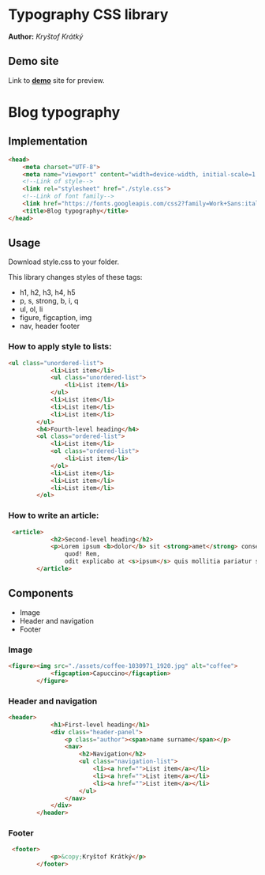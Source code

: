 # Typography CSS library
**Author:** *Kryštof Krátký*
## Demo site
Link to **[demo](http://www.github.io)** site for preview.
# Blog typography
## Implementation
```html
<head>
    <meta charset="UTF-8">
    <meta name="viewport" content="width=device-width, initial-scale=1.0">
    <!--Link of style-->
    <link rel="stylesheet" href="./style.css">
    <!--Link of font family-->
    <link href="https://fonts.googleapis.com/css2?family=Work+Sans:ital@0;1&display=swap" rel="stylesheet">
    <title>Blog typography</title>
</head>
```
## Usage
Download style.css to your folder.

This library changes styles of these tags:
* h1, h2, h3, h4, h5
* p, s, strong, b, i, q
* ul, ol, li
* figure, figcaption, img
* nav, header footer
### How to apply style to lists:
```html
<ul class="unordered-list">
            <li>List item</li>
            <ul class="unordered-list">
                <li>List item</li>
            </ul>
            <li>List item</li>
            <li>List item</li>
            <li>List item</li>
        </ul>
        <h4>Fourth-level heading</h4>
        <ol class="ordered-list">
            <li>List item</li>
            <ol class="ordered-list">
                <li>List item</li>
            </ol>
            <li>List item</li>
            <li>List item</li>
            <li>List item</li>
        </ol>
```
### How to write an article:
```html
 <article>
            <h2>Second-level heading</h2>
            <p>Lorem ipsum <b>dolor</b> sit <strong>amet</strong> consectetur adipisicing elit. <i>Quisquam iure</i>, sed velit magni magnam modi
                quod! Rem,
                odit explicabo at <s>ipsum</s> quis mollitia pariatur sapiente, odio impedit voluptate et tempore!</p>
        </article>
```
## Components
* Image
* Header and navigation
* Footer
### Image
```html
<figure><img src="./assets/coffee-1030971_1920.jpg" alt="coffee">
            <figcaption>Capuccino</figcaption>
        </figure>
```
### Header and navigation
```html
<header>
            <h1>First-level heading</h1>
            <div class="header-panel">
                <p class="author"><span>name surname</span></p>
                <nav>
                    <h2>Navigation</h2>
                    <ul class="navigation-list">
                        <li><a href="">List item</a></li>
                        <li><a href="">List item</a></li>
                        <li><a href="">List item</a></li>
                    </ul>
                </nav>
            </div>
        </header>
```
### Footer
```html
 <footer>
            <p>&copy;Kryštof Krátký</p>
        </footer>
```